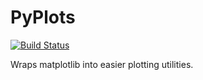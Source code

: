 # PyPlots
[![Build Status](http://drone.jakke.se/api/badges/jakkes/plots/status.svg)](http://drone.jakke.se/jakkes/plots)

Wraps matplotlib into easier plotting utilities.
